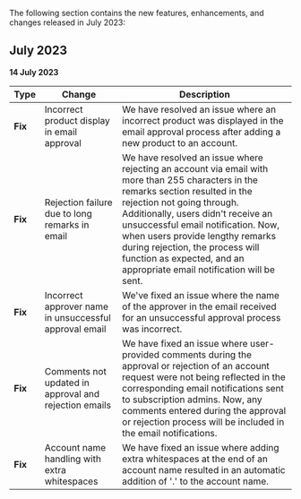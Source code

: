The following section contains the new features, enhancements, and changes released in July 2023:

## July 2023

**14 July 2023**

| Type | Change | Description |
|---|---|---|
|**Fix**| Incorrect product display in email approval |  We have resolved an issue where an incorrect product was displayed in the email approval process after adding a new product to an account. |
|**Fix**| Rejection failure due to long remarks in email | We have resolved an issue where rejecting an account via email with more than 255 characters in the remarks section resulted in the rejection not going through. Additionally, users didn't receive an unsuccessful email notification. Now, when users provide lengthy remarks during rejection, the process will function as expected, and an appropriate email notification will be sent. |
|**Fix**| Incorrect approver name in unsuccessful approval email | We've fixed an issue where the name of the approver in the email received for an unsuccessful approval process was incorrect. |
|**Fix**| Comments not updated in approval and rejection emails | We have fixed an issue where user-provided comments during the approval or rejection of an account request were not being reflected in the corresponding email notifications sent to subscription admins. Now, any comments entered during the approval or rejection process will be included in the email notifications.|
|**Fix**| Account name handling with extra whitespaces| We have fixed an issue where adding extra whitespaces at the end of an account name resulted in an automatic addition of '.' to the account name.|


